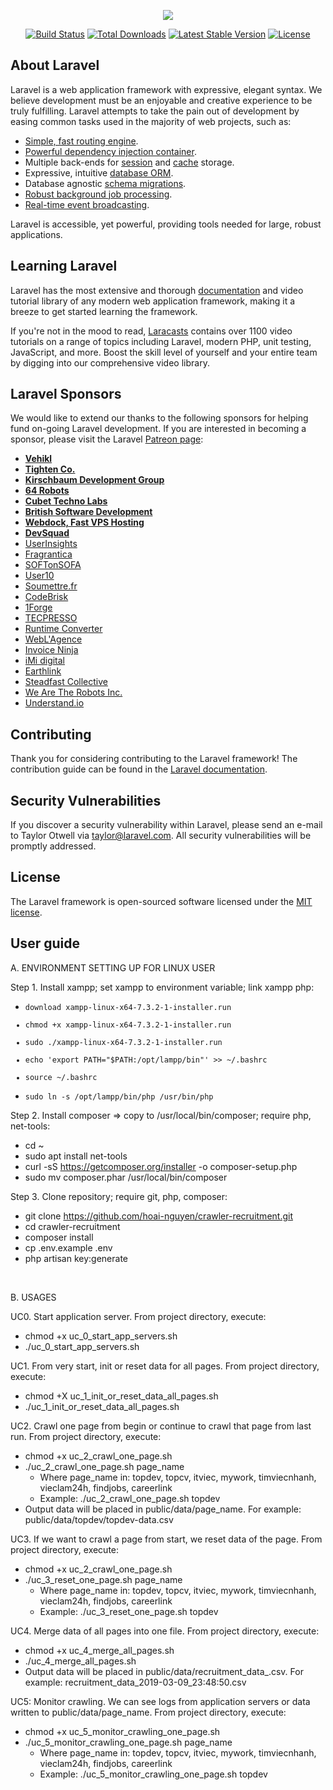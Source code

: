 <p align="center"><img src="https://laravel.com/assets/img/components/logo-laravel.svg"></p>

<p align="center">
<a href="https://travis-ci.org/laravel/framework"><img src="https://travis-ci.org/laravel/framework.svg" alt="Build Status"></a>
<a href="https://packagist.org/packages/laravel/framework"><img src="https://poser.pugx.org/laravel/framework/d/total.svg" alt="Total Downloads"></a>
<a href="https://packagist.org/packages/laravel/framework"><img src="https://poser.pugx.org/laravel/framework/v/stable.svg" alt="Latest Stable Version"></a>
<a href="https://packagist.org/packages/laravel/framework"><img src="https://poser.pugx.org/laravel/framework/license.svg" alt="License"></a>
</p>

## About Laravel

Laravel is a web application framework with expressive, elegant syntax. We believe development must be an enjoyable and creative experience to be truly fulfilling. Laravel attempts to take the pain out of development by easing common tasks used in the majority of web projects, such as:

- [Simple, fast routing engine](https://laravel.com/docs/routing).
- [Powerful dependency injection container](https://laravel.com/docs/container).
- Multiple back-ends for [session](https://laravel.com/docs/session) and [cache](https://laravel.com/docs/cache) storage.
- Expressive, intuitive [database ORM](https://laravel.com/docs/eloquent).
- Database agnostic [schema migrations](https://laravel.com/docs/migrations).
- [Robust background job processing](https://laravel.com/docs/queues).
- [Real-time event broadcasting](https://laravel.com/docs/broadcasting).

Laravel is accessible, yet powerful, providing tools needed for large, robust applications.

## Learning Laravel

Laravel has the most extensive and thorough [documentation](https://laravel.com/docs) and video tutorial library of any modern web application framework, making it a breeze to get started learning the framework.

If you're not in the mood to read, [Laracasts](https://laracasts.com) contains over 1100 video tutorials on a range of topics including Laravel, modern PHP, unit testing, JavaScript, and more. Boost the skill level of yourself and your entire team by digging into our comprehensive video library.

## Laravel Sponsors

We would like to extend our thanks to the following sponsors for helping fund on-going Laravel development. If you are interested in becoming a sponsor, please visit the Laravel [Patreon page](https://patreon.com/taylorotwell):

- **[Vehikl](https://vehikl.com/)**
- **[Tighten Co.](https://tighten.co)**
- **[Kirschbaum Development Group](https://kirschbaumdevelopment.com)**
- **[64 Robots](https://64robots.com)**
- **[Cubet Techno Labs](https://cubettech.com)**
- **[British Software Development](https://www.britishsoftware.co)**
- **[Webdock, Fast VPS Hosting](https://www.webdock.io/en)**
- **[DevSquad](https://devsquad.com)**
- [UserInsights](https://userinsights.com)
- [Fragrantica](https://www.fragrantica.com)
- [SOFTonSOFA](https://softonsofa.com/)
- [User10](https://user10.com)
- [Soumettre.fr](https://soumettre.fr/)
- [CodeBrisk](https://codebrisk.com)
- [1Forge](https://1forge.com)
- [TECPRESSO](https://tecpresso.co.jp/)
- [Runtime Converter](http://runtimeconverter.com/)
- [WebL'Agence](https://weblagence.com/)
- [Invoice Ninja](https://www.invoiceninja.com)
- [iMi digital](https://www.imi-digital.de/)
- [Earthlink](https://www.earthlink.ro/)
- [Steadfast Collective](https://steadfastcollective.com/)
- [We Are The Robots Inc.](https://watr.mx/)
- [Understand.io](https://www.understand.io/)

## Contributing

Thank you for considering contributing to the Laravel framework! The contribution guide can be found in the [Laravel documentation](https://laravel.com/docs/contributions).

## Security Vulnerabilities

If you discover a security vulnerability within Laravel, please send an e-mail to Taylor Otwell via [taylor@laravel.com](mailto:taylor@laravel.com). All security vulnerabilities will be promptly addressed.

## License

The Laravel framework is open-sourced software licensed under the [MIT license](https://opensource.org/licenses/MIT).


## User guide

A. ENVIRONMENT SETTING UP FOR LINUX USER

Step 1. Install xampp; set xampp to environment variable; link xampp php: <br>
- <code>download xampp-linux-x64-7.3.2-1-installer.run
- chmod +x xampp-linux-x64-7.3.2-1-installer.run
- sudo ./xampp-linux-x64-7.3.2-1-installer.run
- echo 'export PATH="$PATH:/opt/lampp/bin"' >> ~/.bashrc
- source ~/.bashrc
- sudo ln -s /opt/lampp/bin/php /usr/bin/php</code>


Step 2. Install composer => copy to /usr/local/bin/composer; require php, net-tools: <br>
- cd ~
- sudo apt install net-tools
- curl -sS https://getcomposer.org/installer -o composer-setup.php
- sudo mv composer.phar /usr/local/bin/composer


Step 3. Clone repository; require git, php, composer: <br>
- git clone https://github.com/hoai-nguyen/crawler-recruitment.git
- cd crawler-recruitment
- composer install
- cp .env.example .env 
- php artisan key:generate
<br>


B. USAGES <br>

UC0. Start application server. From project directory, execute: <br> 
- chmod +x uc_0_start_app_servers.sh
- ./uc_0_start_app_servers.sh

UC1. From very start, init or reset data for all pages. From project directory, execute:  <br>
- chmod +X uc_1_init_or_reset_data_all_pages.sh
- ./uc_1_init_or_reset_data_all_pages.sh
	
UC2. Crawl one page from begin or continue to crawl that page from last run. From project directory, execute: <br>
- chmod +x uc_2_crawl_one_page.sh
- ./uc_2_crawl_one_page.sh page_name
    + Where page_name in: topdev, topcv, itviec, mywork, timviecnhanh, vieclam24h, findjobs, careerlink
    + Example: ./uc_2_crawl_one_page.sh topdev
- Output data will be placed in public/data/page_name. For example: public/data/topdev/topdev-data.csv

UC3. If we want to crawl a page from start, we reset data of the page. From project directory, execute: 
- chmod +x uc_2_crawl_one_page.sh
- ./uc_3_reset_one_page.sh page_name
    + Where page_name in: topdev, topcv, itviec, mywork, timviecnhanh, vieclam24h, findjobs, careerlink
    + Example: ./uc_3_reset_one_page.sh topdev
	
UC4. Merge data of all pages into one file. From project directory, execute: 
- chmod +x uc_4_merge_all_pages.sh
- ./uc_4_merge_all_pages.sh
- Output data will be placed in public/data/recruitment_data_<datetime>.csv. For example: recruitment_data_2019-03-09_23:48:50.csv

UC5: Monitor crawling. We can see logs from application servers or data written to public/data/page_name. From project directory, execute: <br>
- chmod +x uc_5_monitor_crawling_one_page.sh
- ./uc_5_monitor_crawling_one_page.sh page_name
    + Where page_name in: topdev, topcv, itviec, mywork, timviecnhanh, vieclam24h, findjobs, careerlink
    + Example: ./uc_5_monitor_crawling_one_page.sh topdev
	

